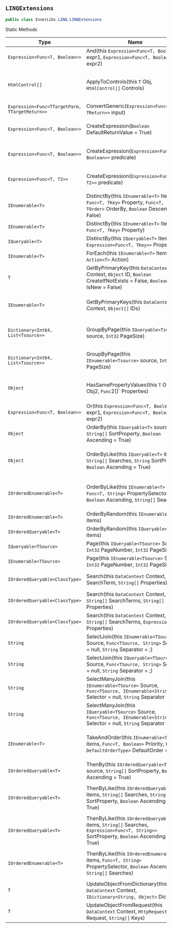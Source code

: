 ## `LINQExtensions`

```csharp
public class InnerLibs.LINQ.LINQExtensions

```

Static Methods

| Type | Name | Summary | 
| --- | --- | --- | 
| `Expression<Func<T, Boolean>>` | And(this `Expression<Func<T, Boolean>>` expr1, `Expression<Func<T, Boolean>>` expr2) |  | 
| `HtmlControl[]` | ApplyToControls(this `T` Obj, `HtmlControl[]` Controls) | Aplica os valores encontrados nas propriedades de uma entidade em controles com mesmo ID  das colunas. Se os conroles não existirem no resultado eles serão ignorados. | 
| `Expression<Func<TTargetParm, TTargetReturn>>` | ConvertGeneric(`Expression<Func<TParm, TReturn>>` input) | Retorna uma express~zo genérica a partir de uma expressão tipada | 
| `Expression<Func<T, Boolean>>` | CreateExpression(`Boolean` DefaultReturnValue = True) | Cria uma `System.Linq.Expressions.Expression` condicional a partir de um valor `System.Boolean` | 
| `Expression<Func<T, Boolean>>` | CreateExpression(`Expression<Func<T, Boolean>>` predicate) | Cria uma `System.Linq.Expressions.Expression` condicional a partir de um valor `System.Boolean` | 
| `Expression<Func<T, T2>>` | CreateExpression(`Expression<Func<T, T2>>` predicate) | Cria uma `System.Linq.Expressions.Expression` condicional a partir de um valor `System.Boolean` | 
| `IEnumerable<T>` | DistinctBy(this `IEnumerable<T>` Items, `Func<T, TKey>` Property, `Func<T, TOrder>` OrderBy, `Boolean` Descending = False) | Distingui os items de uma lista a partir de uma propriedade da classe | 
| `IEnumerable<T>` | DistinctBy(this `IEnumerable<T>` Items, `Func<T, TKey>` Property) | Distingui os items de uma lista a partir de uma propriedade da classe | 
| `IQueryable<T>` | DistinctBy(this `IQueryable<T>` Items, `Expression<Func<T, TKey>>` Property) | Distingui os items de uma lista a partir de uma propriedade da classe | 
| `IEnumerable<T>` | ForEach(this `IEnumerable<T>` Items, `Action<T>` Action) | Realiza uma acão para cada item de uma lista. | 
| `T` | GetByPrimaryKey(this `DataContext` Context, `Object` ID, `Boolean` CreateIfNotExists = False, `Boolean&` IsNew = False) | Retorna um objeto de uma tabela especifica de acordo com uma chave primária. | 
| `IEnumerable<T>` | GetByPrimaryKeys(this `DataContext` Context, `Object[]` IDs) | Retorna um objeto de uma tabela especifica de acordo com sua chave primaria. Pode  opcionalmente criar o objeto se o mesmo não existir | 
| `Dictionary<Int64, List<Tsource>>` | GroupByPage(this `IQueryable<Tsource>` source, `Int32` PageSize) | Criar um `System.Collections.Generic.Dictionary`2` agrupando os itens em páginas de um tamanho especifico | 
| `Dictionary<Int64, List<Tsource>>` | GroupByPage(this `IEnumerable<Tsource>` source, `Int32` PageSize) | Criar um `System.Collections.Generic.Dictionary`2` agrupando os itens em páginas de um tamanho especifico | 
| `Object` | HasSamePropertyValues(this `T` Obj1, `T` Obj2, `Func`2[]` Properties) | Verifica se uma instancia de uma classe possui propriedades especificas com valores igual  as de outra instancia da mesma classe | 
| `Expression<Func<T, Boolean>>` | Or(this `Expression<Func<T, Boolean>>` expr1, `Expression<Func<T, Boolean>>` expr2) | Concatena uma expressão com outra usando o operador OR (||) | 
| `Object` | OrderBy(this `IQueryable<T>` source, `String[]` SortProperty, `Boolean` Ascending = True) | Ordena um `System.Linq.IQueryable`1` a partir do nome de uma ou mais propriedades | 
| `Object` | OrderByLike(this `IQueryable<T>` items, `String[]` Searches, `String` SortProperty, `Boolean` Ascending = True) | Ordena um `System.Collections.Generic.IEnumerable`1` a partir da aproximaçao de uma ou mais  `System.String` com o valor de um determinado campo | 
| `IOrderedEnumerable<T>` | OrderByLike(this `IEnumerable<T>` items, `Func<T, String>` PropertySelector, `Boolean` Ascending, `String[]` Searches) | Ordena um `System.Collections.Generic.IEnumerable`1` a partir da aproximaçao de uma ou mais  `System.String` com o valor de um determinado campo | 
| `IOrderedEnumerable<T>` | OrderByRandom(this `IEnumerable<T>` items) | Randomiza a ordem de um `System.Collections.IEnumerable` | 
| `IOrderedQueryable<T>` | OrderByRandom(this `IQueryable<T>` items) | Randomiza a ordem de um `System.Collections.IEnumerable` | 
| `IQueryable<TSource>` | Page(this `IQueryable<TSource>` Source, `Int32` PageNumber, `Int32` PageSize) | Reduz um `System.Linq.IQueryable` em uma página especifica | 
| `IEnumerable<TSource>` | Page(this `IEnumerable<TSource>` Source, `Int32` PageNumber, `Int32` PageSize) | Reduz um `System.Linq.IQueryable` em uma página especifica | 
| `IOrderedQueryable<ClassType>` | Search(this `DataContext` Context, `String` SearchTerm, `String[]` Properties) | Retorna um `System.Linq.IQueryable`1` procurando em varios campos diferentes de uma entidade | 
| `IOrderedQueryable<ClassType>` | Search(this `DataContext` Context, `String[]` SearchTerms, `String[]` Properties) | Retorna um `System.Linq.IQueryable`1` procurando em varios campos diferentes de uma entidade | 
| `IOrderedQueryable<ClassType>` | Search(this `DataContext` Context, `String[]` SearchTerms, `Expression`1[]` Properties) | Retorna um `System.Linq.IQueryable`1` procurando em varios campos diferentes de uma entidade | 
| `String` | SelectJoin(this `IEnumerable<TSource>` Source, `Func<TSource, String>` Selector = null, `String` Separator = ;) | Seleciona e une em uma unica string varios elementos | 
| `String` | SelectJoin(this `IQueryable<TSource>` Source, `Func<TSource, String>` Selector = null, `String` Separator = ;) | Seleciona e une em uma unica string varios elementos | 
| `String` | SelectManyJoin(this `IEnumerable<TSource>` Source, `Func<TSource, IEnumerable<String>>` Selector = null, `String` Separator = ;) | Seleciona e une em uma unica string varios elementos enumeraveis | 
| `String` | SelectManyJoin(this `IQueryable<TSource>` Source, `Func<TSource, IEnumerable<String>>` Selector = null, `String` Separator = ;) | Seleciona e une em uma unica string varios elementos enumeraveis | 
| `IEnumerable<T>` | TakeAndOrder(this `IEnumerable<T>` items, `Func<T, Boolean>` Priority, `Func<T, DefaultOrderType>` DefaultOrder = null) | Ordena um `System.Collections.IEnumerable` priorizando valores especificos a uma condição no  inicio da coleção e então segue uma ordem padrão para os outros. | 
| `IOrderedQueryable<T>` | ThenBy(this `IOrderedQueryable<T>` source, `String[]` SortProperty, `Boolean` Ascending = True) | Ordena um `System.Linq.IQueryable`1` a partir do nome de uma ou mais propriedades | 
| `IOrderedQueryable<T>` | ThenByLike(this `IOrderedQueryable<T>` items, `String[]` Searches, `String` SortProperty, `Boolean` Ascending = True) | Ordena um `System.Collections.Generic.IEnumerable`1` a partir da aproximaçao de uma ou mais  `System.String` com o valor de um determinado campo | 
| `IOrderedQueryable<T>` | ThenByLike(this `IOrderedQueryable<T>` items, `String[]` Searches, `Expression<Func<T, String>>` SortProperty, `Boolean` Ascending = True) | Ordena um `System.Collections.Generic.IEnumerable`1` a partir da aproximaçao de uma ou mais  `System.String` com o valor de um determinado campo | 
| `IOrderedEnumerable<T>` | ThenByLike(this `IOrderedEnumerable<T>` items, `Func<T, String>` PropertySelector, `Boolean` Ascending, `String[]` Searches) | Ordena um `System.Collections.Generic.IEnumerable`1` a partir da aproximaçao de uma ou mais  `System.String` com o valor de um determinado campo | 
| `T` | UpdateObjectFromDictionary(this `DataContext` Context, `IDictionary<String, Object>` Dic) | Atualiza um objeto de entidade a partir de valores em um Dictionary | 
| `T` | UpdateObjectFromRequest(this `DataContext` Context, `HttpRequest` Request, `String[]` Keys) | Atualiza um objeto de entidade a partir de valores em um HttpRequest | 


